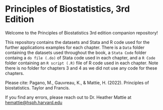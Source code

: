 # Principles of Biostatistics, 3rd Edition

Welcome to the Principles of Biostatistics 3rd edition companion repository!

This repository contains the datasets and Stata and R code used for the further applications examples for each chapter. There is a `Data` folder containing the datasets used throughout the book, a `Stata Code` folder containg a `do file (.do)` of Stata code used in each chapter, and a `R Code` folder containing an `R script (.R)` file of R code used in each chapter. Note there is no folder for chapters 3 and 4 as we did not use any code for these chapters.

Please cite: Pagano, M., Gauvreau, K., & Mattie, H. (2022). Principles of biostatistics. Taylor and Francis.

If you find any errors, please reach out to Dr. Heather Mattie at hemattie@hsph.harvard.edu
